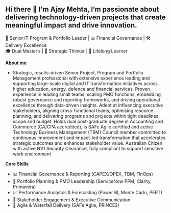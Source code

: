 ## Hi there 👋 I'm Ajay Mehta, I’m passionate about delivering technology-driven projects that create meaningful impact and drive innovation. 
💼 Senior IT Program & Portfolio Leader | 📊 Financial Governance | 🛠 Delivery Excellence  
🎓 Dual Master’s | 🧠 Strategic Thinker | 🌱 Lifelong Learner


**About me**
- Strategic, results-driven Senior Project, Program and Portfolio Management professional with extensive experience leading and supporting large-scale digital and IT transformation initiatives across higher education, energy, defence and financial services. Proven experience in leading small teams, scaling PMO functions, embedding robust governance and reporting frameworks, and driving operational excellence through data-driven insights. Adept at influencing executive stakeholders, aligning cross-functional teams, optimising resource planning, and delivering programs and projects within tight deadlines, scope and budget. Holds dual post-graduate degree in Accounting and Commerce (CA/CPA accredited), is SAFe Agile certified and active Technology Business Management (TBM) Council member committed to continuous improvement and impact-led transformation that accelerates strategic outcomes and enhances stakeholder value. Australian Citizen with active NV1 Security Clearance, fully compliant to support sensitive work environment

**Core Skills**
- 📊 Financial Governance & Reporting (CAPEX/OPEX, TBM, FinOps)
- 📁 Portfolio Planning & PMO Leadership (ServiceNow PPM, Clarity, Primavera)
- 📈 Performance Analytics & Forecasting (Power BI, Monte Carlo, PERT)
- 🤝 Stakeholder Engagement & Executive Communication
- 🔄 Agile & Waterfall Delivery (SAFe Agile, PRINCE2)


<!--
**ajaygmehta/ajaygmehta** is a ✨ _special_ ✨ repository because its `README.md` (this file) appears on your GitHub profile.

Here are some ideas to get you started:

- 🔭 I’m currently working on ...
- 🌱 I’m currently learning ...
- 👯 Open to collaboration on transformation, reporting, and operational learning
- 🤔 I’m looking for help with ...
- 💬 Ask me about ...
- 📫 How to reach me: ...
- 😄 Pronouns: ...
- ⚡ Fun fact: ...
-->
